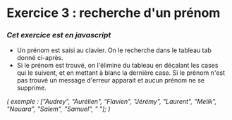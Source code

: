 # **Exercice 3 : recherche d'un prénom**

### ***Cet exercice est en javascript***


* Un prénom est saisi au clavier. On le recherche dans le tableau tab donné ci-après.
* Si le prénom est trouvé, on l'élimine du tableau en décalant les cases qui le suivent, et en mettant à blanc la dernière case. Si le prénom n'est pas trouvé un message d'erreur apparait et aucun prénom ne se supprime.

*( exemple : ["Audrey", "Aurélien", "Flavien", "Jérémy", "Laurent", "Melik", "Nouara", "Salem", "Samuel", " "]; )*